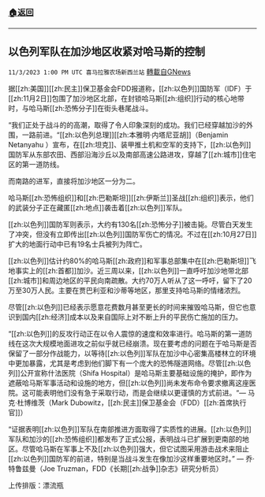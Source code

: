 ###  [:house:返回](README.md)
---


## 以色列军队在加沙地区收紧对哈马斯的控制
`11/3/2023 1:00 PM UTC 喜马拉雅农场新西兰站` [轉載自GNews](https://gnews.org/articles/1917733)

据[[zh:美国]][[zh:民主]]保卫基金会FDD报道称，[[zh:以色列]]国防军（IDF）于[[zh:11月2日]]包围了加沙地区北部，在封锁哈马斯[[zh:组织]]行动的核心地带时，与哈马斯[[zh:恐怖分子]]在街头巷尾战斗。

 “我们正处于战斗的的高潮，取得了令人印象深刻的成功。我们已经穿越加沙的外围，一路前进。“[[zh:以色列总理]][[zh:本雅明·内塔尼亚胡]]（Benjamin Netanyahu ）宣布，在[[zh:坦克]]、装甲推土机和空军的支持下，[[zh:以色列]]国防军从东部农田、西部沿海沙丘以及南部高速公路进攻，穿越了[[zh:城市]]住宅区的第一道防线。

而南路的进军，直接将加沙地区一分为二。

哈马斯[[zh:恐怖组织]]和[[zh:巴勒斯坦]][[zh:伊斯兰]]圣战[[zh:组织]]表示，他们的武装分子正在藏匿[[zh:地点]]袭击着[[zh:以色列]]军队。

[[zh:以色列]]国防军则表示，大约有130名[[zh:恐怖分子]]被击毙。尽管白天发生了冲突，但没有立即传出[[zh:以色列]]国防军伤亡的情况。不过在[[zh:10月27日]]扩大的地面行动中已有19名士兵被列为阵亡。

[[zh:以色列]]估计约80%的哈马斯[[zh:政府]]和军事总部集中在[[zh:巴勒斯坦]]飞地事实上的[[zh:首都]]加沙。近三周以来，[[zh:以色列]]一直呼吁加沙地带北部[[zh:城市]]和周边地区的平民向南疏散。大约70万人听从了这一呼吁，留下了20万至30万人民。主要在贾巴利亚和沙蒂等地区，那里支持哈马斯的情绪浓烈。

尽管[[zh:以色列]]已经表示愿意花费数月甚至更长的时间来摧毁哈马斯，但它也意识到国内[[zh:经济]]成本以及来自国际上对不断上升的平民伤亡施加的压力。

“[[zh:以色列]]的反攻行动正在以令人震惊的速度和效率进行。哈马斯的第一道防线在这次大规模地面进攻之前似乎就已经崩溃。现在要考虑的问题在于哈马斯是否保留了一部分作战能力，以等待[[zh:以色列]]军队在加沙中心密集高楼林立的环境中更加暴露，尤其是考虑到他们脚下有一个庞大的恐怖隧道网络。尽管[[zh:以色列]]公开宣称什法医院（Shifa Hospital）是哈马斯主要基础设施的掩护，即作为遮蔽哈马斯军事活动和设施的地方，但[[zh:以色列]]尚未发布命令要求撤离这座医院。这可能表明他们没有急于采取行动，而是会继续以更谨慎的方式前进。“— 马克·杜博维茨（Mark Dubowitz，[[zh:民主]]保卫基金会（FDD）[[zh:首席执行官]]）

“证据表明[[zh:以色列]]军队在南部推进方面取得了实质性的进展。[[zh:以色列]]军队和加沙的[[zh:恐怖组织]]都发布了正式公报，表明战斗已扩展到更南部的地区。尽管哈马斯在军事上不及[[zh:以色列]]强大，但它试图采用游击战术来阻止[[zh:以色列]]国防军的前进，特别是当战斗发生在像加沙这样重要地区时。” — 乔·特鲁兹曼（Joe Truzman，FDD《长期[[zh:战争]]杂志》研究分析员）

上传排版：漂流瓶
